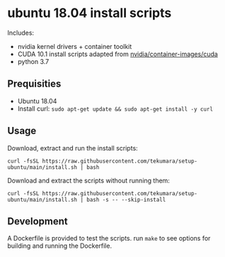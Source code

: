 # ubuntu 18.04 install scripts

Includes:

- nvidia kernel drivers + container toolkit
- CUDA 10.1 install scripts adapted from [nvidia/container-images/cuda](https://gitlab.com/nvidia/container-images/cuda/-/tree/master/dist/10.1/ubuntu18.04-x86_64)
- python 3.7

## Prequisities

- Ubuntu 18.04
- Install curl: `sudo apt-get update && sudo apt-get install -y curl`

## Usage

Download, extract and run the install scripts:

```
curl -fsSL https://raw.githubusercontent.com/tekumara/setup-ubuntu/main/install.sh | bash
```

Download and extract the scripts without running them:

```
curl -fsSL https://raw.githubusercontent.com/tekumara/setup-ubuntu/main/install.sh | bash -s -- --skip-install
```

## Development

A Dockerfile is provided to test the scripts. run `make` to see options for building and running the Dockerfile.
